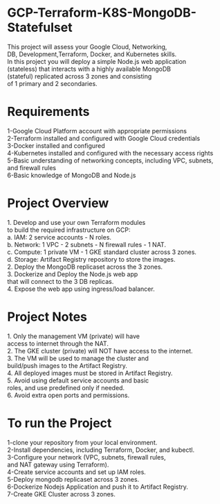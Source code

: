 <h1>GCP-Terraform-K8S-MongoDB-Statefulset</h1>
This project will assess your Google Cloud, Networking, </br>
DB, Development,Terraform, Docker, and Kubernetes skills.</br>
In this project you will deploy a simple Node.js web application </br>
(stateless) that interacts with a highly available MongoDB </br>
(stateful) replicated across 3 zones and consisting </br>
of 1 primary and 2 secondaries.

<h1>Requirements</h1>
1-Google Cloud Platform account with appropriate permissions</br>
2-Terraform installed and configured with Google Cloud credentials</br>
3-Docker installed and configured</br>
4-Kubernetes installed and configured with the necessary access rights</br>
5-Basic understanding of networking concepts, including VPC, subnets, and firewall rules</br>
6-Basic knowledge of MongoDB and Node.js</br>

<h1>Project Overview</h1>
1. Develop and use your own Terraform modules </br>
to build the required infrastructure on GCP:</br>
a. IAM: 2 service accounts - N roles.</br>
b. Network: 1 VPC - 2 subnets - N firewall rules - 1 NAT.</br>
c. Compute: 1 private VM - 1 GKE standard cluster across 3 zones.</br>
d. Storage: Artifact Registry repository to store the images.</br>
2. Deploy the MongoDB replicaset across the 3 zones.</br>
3. Dockerize and Deploy the Node.js web app </br>
that will connect to the 3 DB replicas.</br>
4. Expose the web app using ingress/load balancer.</br>

<h1>Project Notes</h1>
1. Only the management VM (private) will have</br>
 access to internet through the NAT.</br>
2. The GKE cluster (private) will NOT have access to the internet.</br>
3. The VM will be used to manage the cluster and </br>
build/push images to the Artifact Registry.</br>
4. All deployed images must be stored in Artifact Registry.</br>
5. Avoid using default service accounts and basic </br>
roles, and use predefined only if needed.</br>
6. Avoid extra open ports and permissions.</br>

<h1>To run the Project</h1>
1-clone your repository from your local environment.</br>
2-Install dependencies, including Terraform, Docker, and kubectl.</br>
3-Configure your network (VPC, subnets, firewall rules,</br>
 and NAT gateway using Terraform).</br>
4-Create service accounts and set up IAM roles.</br>
5-Deploy mongodb replicaset across 3 zones.</br>
6-Dockerize Nodejs Application and push it to Artifact Registry.</br>
7-Create GKE Cluster across 3 zones.</br>